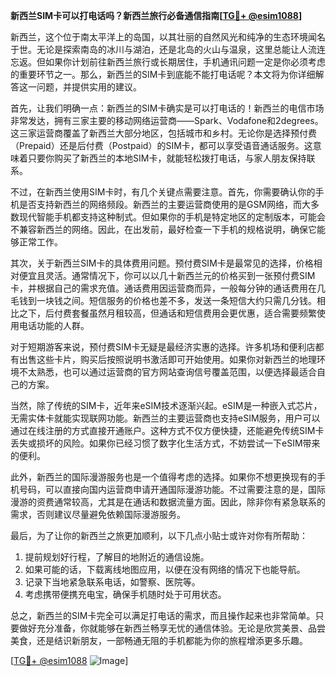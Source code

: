 **新西兰SIM卡可以打电话吗？新西兰旅行必备通信指南[[TG💪+ @esim1088](https://t.me/s/esim1088)]**

新西兰，这个位于南太平洋上的岛国，以其壮丽的自然风光和纯净的生态环境闻名于世。无论是探索南岛的冰川与湖泊，还是北岛的火山与温泉，这里总能让人流连忘返。但如果你计划前往新西兰旅行或长期居住，手机通讯问题一定是你必须考虑的重要环节之一。那么，新西兰的SIM卡到底能不能打电话呢？本文将为你详细解答这一问题，并提供实用的建议。

首先，让我们明确一点：新西兰的SIM卡确实是可以打电话的！新西兰的电信市场非常发达，拥有三家主要的移动网络运营商——Spark、Vodafone和2degrees。这三家运营商覆盖了新西兰大部分地区，包括城市和乡村。无论你是选择预付费（Prepaid）还是后付费（Postpaid）的SIM卡，都可以享受语音通话服务。这意味着只要你购买了新西兰的本地SIM卡，就能轻松拨打电话，与家人朋友保持联系。

不过，在新西兰使用SIM卡时，有几个关键点需要注意。首先，你需要确认你的手机是否支持新西兰的网络频段。新西兰的主要运营商使用的是GSM网络，而大多数现代智能手机都支持这种制式。但如果你的手机是特定地区的定制版本，可能会不兼容新西兰的网络。因此，在出发前，最好检查一下手机的规格说明，确保它能够正常工作。

其次，关于新西兰SIM卡的具体费用问题。预付费SIM卡是最常见的选择，价格相对便宜且灵活。通常情况下，你可以以几十新西兰元的价格买到一张预付费SIM卡，并根据自己的需求充值。通话费用因运营商而异，一般每分钟的通话费用在几毛钱到一块钱之间。短信服务的价格也差不多，发送一条短信大约只需几分钱。相比之下，后付费套餐虽然月租较高，但通话和短信费用会更优惠，适合需要频繁使用电话功能的人群。

对于短期游客来说，预付费SIM卡无疑是最经济实惠的选择。许多机场和便利店都有出售这些卡片，购买后按照说明书激活即可开始使用。如果你对新西兰的地理环境不太熟悉，也可以通过运营商的官方网站查询信号覆盖范围，以便选择最适合自己的方案。

当然，除了传统的SIM卡，近年来eSIM技术逐渐兴起。eSIM是一种嵌入式芯片，无需实体卡就能实现联网功能。新西兰的主要运营商也支持eSIM服务，用户可以通过在线注册的方式直接开通账户。这种方式不仅方便快捷，还能避免传统SIM卡丢失或损坏的风险。如果你已经习惯了数字化生活方式，不妨尝试一下eSIM带来的便利。

此外，新西兰的国际漫游服务也是一个值得考虑的选择。如果你不想更换现有的手机号码，可以直接向国内运营商申请开通国际漫游功能。不过需要注意的是，国际漫游的资费通常较高，尤其是在通话和数据流量方面。因此，除非你有紧急联系的需求，否则建议尽量避免依赖国际漫游服务。

最后，为了让你的新西兰之旅更加顺利，以下几点小贴士或许对你有所帮助：

1. 提前规划好行程，了解目的地附近的通信设施。
2. 如果可能的话，下载离线地图应用，以便在没有网络的情况下也能导航。
3. 记录下当地紧急联系电话，如警察、医院等。
4. 考虑携带便携充电宝，确保手机随时处于可用状态。

总之，新西兰的SIM卡完全可以满足打电话的需求，而且操作起来也非常简单。只要做好充分准备，你就能够在新西兰畅享无忧的通信体验。无论是欣赏美景、品尝美食，还是结识新朋友，一部畅通无阻的手机都能为你的旅程增添更多乐趣。

[[TG💪+ @esim1088](https://t.me/s/esim1088) ![Image](https://i.postimg.cc/4NQfJmqS/Snipaste-2025-05-13-00-14-12.png)]